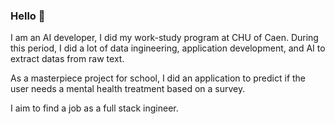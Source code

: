 ### Hello 👋

<!--
**gdaume24/gdaume24** is a ✨ _special_ ✨ repository because its `README.md` (this file) appears on your GitHub profile.

Here are some ideas to get you started:

- 🔭 I’m currently working on ...
- 🌱 I’m currently learning ...
- 👯 I’m looking to collaborate on ...
- 🤔 I’m looking for help with ...
- 💬 Ask me about ...
- 📫 How to reach me: ...
- 😄 Pronouns: ...
- ⚡ Fun fact: ...
-->

I am an AI developer, I did my work-study program at CHU of Caen.
During this period, I did a lot of data ingineering, application development, and AI to extract datas from raw text.

As a masterpiece project for school, I did an application to predict if the user needs a mental health treatment based on a survey.

I aim to find a job as a full stack ingineer.
